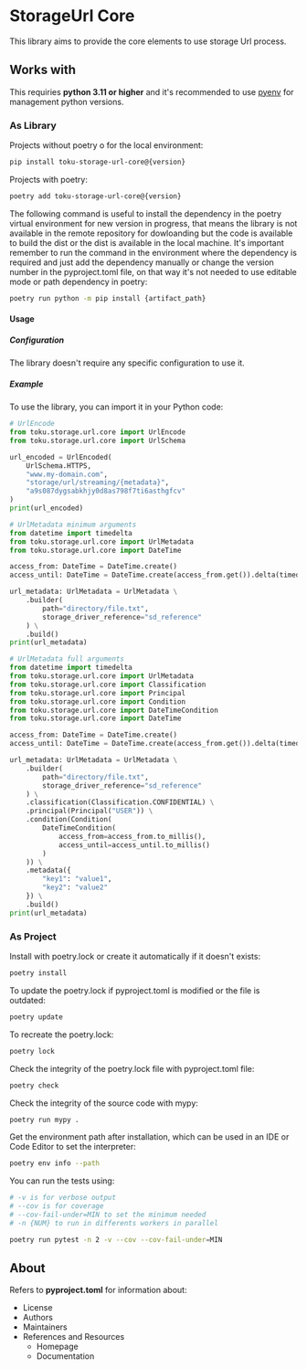 # StorageUrl Core

This library aims to provide the core elements to use storage Url process.

## Works with

This requiries **python 3.11 or higher** and it's recommended to use [pyenv](https://github.com/pyenv/pyenv) for management python versions.

### As Library

Projects without poetry o for the local environment:

```bash
pip install toku-storage-url-core@{version}
```

Projects with poetry:

```bash
poetry add toku-storage-url-core@{version}
```

The following command is useful to install the dependency in the poetry virtual environment for new version in progress, that means the library is not available in the remote repository for dowloanding but the code is available to build the dist or the dist is available in the local machine. It's important remember to run the command in the environment where the dependency is required and just add the dependency manually or change the version number in the pyproject.toml file, on that way it's not needed to use editable mode or path dependency in poetry:

```bash
poetry run python -m pip install {artifact_path}
```

#### Usage

##### Configuration

The library doesn't require any specific configuration to use it.

##### Example

To use the library, you can import it in your Python code:

```python
# UrlEncode
from toku.storage.url.core import UrlEncode
from toku.storage.url.core import UrlSchema

url_encoded = UrlEncoded(
    UrlSchema.HTTPS,
    "www.my-domain.com",
    "storage/url/streaming/{metadata}",
    "a9s087dygsabkhjy0d8as798f7ti6asthgfcv"
)
print(url_encoded)
```

```python
# UrlMetadata minimum arguments
from datetime import timedelta
from toku.storage.url.core import UrlMetadata
from toku.storage.url.core import DateTime

access_from: DateTime = DateTime.create()
access_until: DateTime = DateTime.create(access_from.get()).delta(timedelta(hours=2, days=4))

url_metadata: UrlMetadata = UrlMetadata \
    .builder(
        path="directory/file.txt",
        storage_driver_reference="sd_reference"
    ) \
    .build()
print(url_metadata)
```

```python
# UrlMetadata full arguments
from datetime import timedelta
from toku.storage.url.core import UrlMetadata
from toku.storage.url.core import Classification
from toku.storage.url.core import Principal
from toku.storage.url.core import Condition
from toku.storage.url.core import DateTimeCondition
from toku.storage.url.core import DateTime

access_from: DateTime = DateTime.create()
access_until: DateTime = DateTime.create(access_from.get()).delta(timedelta(hours=2, days=4))

url_metadata: UrlMetadata = UrlMetadata \
    .builder(
        path="directory/file.txt",
        storage_driver_reference="sd_reference"
    ) \
    .classification(Classification.CONFIDENTIAL) \
    .principal(Principal("USER")) \
    .condition(Condition(
        DateTimeCondition(
            access_from=access_from.to_millis(),
            access_until=access_until.to_millis()
        )
    )) \
    .metadata({
        "key1": "value1",
        "key2": "value2"
    }) \
    .build()
print(url_metadata)
```

### As Project

Install with poetry.lock or create it automatically if it doesn't exists:

```bash
poetry install
```

To update the poetry.lock if pyproject.toml is modified or the file is outdated:

```bash
poetry update
```

To recreate the poetry.lock:

```bash
poetry lock
```

Check the integrity of the poetry.lock file with pyproject.toml file:

```bash
poetry check
```

Check the integrity of the source code with mypy:

```bash
poetry run mypy .
```

Get the environment path after installation, which can be used in an IDE or Code Editor to set the interpreter:

```bash
poetry env info --path
```

You can run the tests using:

```bash
# -v is for verbose output
# --cov is for coverage
# --cov-fail-under=MIN to set the minimum needed
# -n {NUM} to run in differents workers in parallel

poetry run pytest -n 2 -v --cov --cov-fail-under=MIN
```

## About

Refers to **pyproject.toml** for information about:

- License
- Authors
- Maintainers
- References and Resources
    - Homepage
    - Documentation
